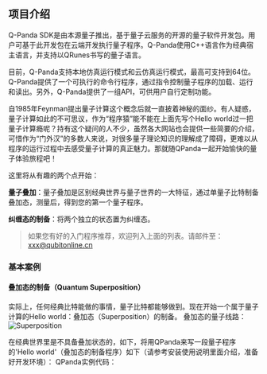 ## 项目介绍
Q-Panda SDK是由本源量子推出，基于量子云服务的开源的量子软件开发包。用户可基于此开发包在云端开发执行量子程序。Q-Panda使用C++语言作为经典宿主语言，并支持以QRunes书写的量子语言。

目前，Q-Panda支持本地仿真运行模式和云仿真运行模式，最高可支持到64位。Q-Panda提供了一个可执行的命令行程序，通过指令控制量子程序的加载、运行和读出。另外，Q-Panda提供了一组API，可供用户自行定制功能。

自1985年Feynman提出量子计算这个概念后就一直披着神秘的面纱。有人疑惑，量子计算如此的不可思议，作为“程序猿”能不能在上面先写个Hello world过一把量子计算瘾呢？持有这个疑问的人不少，虽然各大网站也会提供一些简要的介绍，可惜作为“门外汉”的多数人来说，对很多量子理论知识的理解成了障碍，更难以从程序的运行过程中去感受量子计算的真正魅力。那就随QPanda一起开始愉快的量子体验旅程吧！

这里将从有趣的两个点开始：

**量子叠加**：量子叠加是区别经典世界与量子世界的一大特征，通过单量子比特制备叠加态，测量后，得到您的第一个量子程序。

**纠缠态的制备**：将两个独立的状态置为纠缠态。

> 如果您有好的入门程序推荐，欢迎列入上面的列表。请邮件至：xxx@qubitonline.cn



### 基本案例

#### 叠加态的制备（Quantum Superposition）
实际上，任何经典比特能做的事情，量子比特都能够做到。现在开始一个属于量子计算的Hello world：叠加态（Superposition）的制备。
叠加态的量子线路：
 
![Superposition](https://images-cdn.shimo.im/J4Z1A72MxFE7CI1x/image.png)

在经典世界里是不具备叠加状态的，如下，将用QPanda来写一段量子程序的'Hello world'（叠加态的制备程序）如下（请参考安装使用说明里面介绍，准备好开发环境）：
QPanda实例代码：
